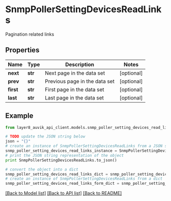 # SnmpPollerSettingDevicesReadLinks

Pagination related links

## Properties
Name | Type | Description | Notes
------------ | ------------- | ------------- | -------------
**next** | **str** | Next page in the data set | [optional] 
**prev** | **str** | Previous page in the data set | [optional] 
**first** | **str** | First page in the data set | [optional] 
**last** | **str** | Last page in the data set | [optional] 

## Example

```python
from layer8_auvik_api_client.models.snmp_poller_setting_devices_read_links import SnmpPollerSettingDevicesReadLinks

# TODO update the JSON string below
json = "{}"
# create an instance of SnmpPollerSettingDevicesReadLinks from a JSON string
snmp_poller_setting_devices_read_links_instance = SnmpPollerSettingDevicesReadLinks.from_json(json)
# print the JSON string representation of the object
print SnmpPollerSettingDevicesReadLinks.to_json()

# convert the object into a dict
snmp_poller_setting_devices_read_links_dict = snmp_poller_setting_devices_read_links_instance.to_dict()
# create an instance of SnmpPollerSettingDevicesReadLinks from a dict
snmp_poller_setting_devices_read_links_form_dict = snmp_poller_setting_devices_read_links.from_dict(snmp_poller_setting_devices_read_links_dict)
```
[[Back to Model list]](../README.md#documentation-for-models) [[Back to API list]](../README.md#documentation-for-api-endpoints) [[Back to README]](../README.md)


